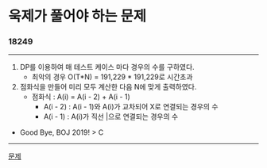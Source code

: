 # 욱제가 풀어야 하는 문제
### 18249
***
1. DP를 이용하여 매 테스트 케이스 마다 경우의 수를 구하였다.
	- 최악의 경우 O(T*N) = 191,229 * 191,229로 시간초과
2. 점화식을 만들어 미리 모두 계산한 다음 N에 맞게 출력하였다.
	- 점화식 : A(i) = A(i - 2) + A(i - 1)
		+ A(i - 2) : A(i - 1)와 A(i)가 교차되어 X로 연결되는 경우의 수
		+ A(i - 1) : A(i)가 직선 |으로 연결되는 경우의 수

- Good Bye, BOJ 2019! > C
***
[문제](https://www.acmicpc.net/problem/18248)
			 
